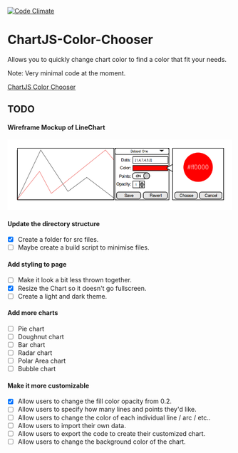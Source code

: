[![Code Climate](https://codeclimate.com/github/Dobflem/ChartJS-Color-Chooser/badges/gpa.svg)](https://codeclimate.com/github/Dobflem/ChartJS-Color-Chooser)


# ChartJS-Color-Chooser
Allows you to quickly change chart color to find a color that fit your needs.

Note: Very minimal code at the moment.

[ChartJS Color Chooser](https://dobflem.github.io/ChartJS-Color-Chooser/)

## TODO

#### Wireframe Mockup of LineChart
![alt linechart-wireframe](https://github.com/Dobflem/ChartJS-Color-Chooser/blob/master/ChartJS-Line-Wireframe.png)

#### Update the directory structure
- [X] Create a folder for src files.
- [ ] Maybe create a build script to minimise files.

#### Add styling to page
- [ ] Make it look a bit less thrown together.
- [X] Resize the Chart so it doesn't go fullscreen.
- [ ] Create a light and dark theme.

#### Add more charts
- [ ] Pie chart
- [ ] Doughnut chart
- [ ] Bar chart
- [ ] Radar chart
- [ ] Polar Area chart
- [ ] Bubble chart

#### Make it more customizable
- [X] Allow users to change the fill color opacity from 0.2.
- [ ] Allow users to specify how many lines and points they'd like.
- [ ] Allow users to change the color of each individual line / arc / etc..
- [ ] Allow users to import their own data.
- [ ] Allow users to export the code to create their customized chart.
- [ ] Allow users to change the background color of the chart.
